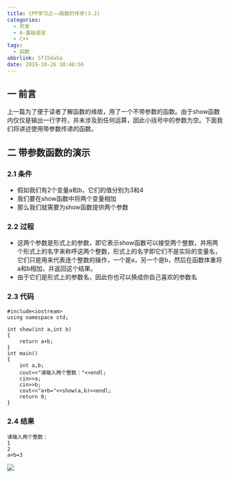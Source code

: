 ```yaml
---
title: CPP学习之——函数的传参(3.2)
categories:
  - 开发
  - A-基础语言
  - C++
tags:
  - 函数
abbrlink: 5f15da5a
date: 2019-10-26 10:40:56
---
```

## 一 前言
上一篇为了便于读者了解函数的缘故，用了一个不带参数的函数。由于show函数内仅仅是输出一行字符，并未涉及到任何运算，因此小括号中的参数为空。下面我们将讲述使用带参数传递的函数。  

<!--more-->

## 二 带参数函数的演示

### 2.1 条件
* 假如我们有2个变量a和b，它们的值分别为3和4
* 我们要在show函数中将两个变量相加
* 那么我们就需要为show函数提供两个参数

### 2.2 过程
* 这两个参数是形式上的参数，即它表示show函数可以接受两个整数，并用两个形式上的名字来称呼这两个整数，形式上的名字即它们不是实际的变量名，它们只是用来代表连个整数的操作，一个是a，另一个是b，然后在函数体重将a和b相加，并返回这个结果。
* 由于它们是形式上的参数名，因此你也可以换成你自己喜欢的参数名

### 2.3 代码 

	#include<iostream>
	using namespace std;
	
	int show(int a,int b)
	{
		return a+b;
	}
	int main()
	{
		int a,b;
		cout<<"请输入两个整数："<<endl;
		cin>>a;
		cin>>b;
		cout<<"a+b="<<show(a,b)<<endl;
		return 0;
	}

### 2.4 结果 

	请输入两个整数：
	1
	2
	a+b=3


![][1]


[1]:https://jsd.onmicrosoft.cn/gh/PGzxc/CDN/blog-image/cpp-eclipse-chapter-3-function-params.gif